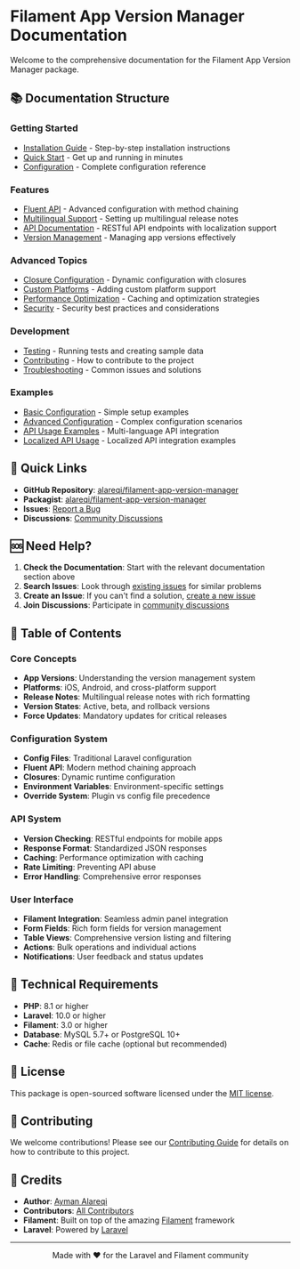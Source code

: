 # Filament App Version Manager Documentation

Welcome to the comprehensive documentation for the Filament App Version Manager package.

## 📚 Documentation Structure

### Getting Started
- [Installation Guide](installation.md) - Step-by-step installation instructions
- [Quick Start](quick-start.md) - Get up and running in minutes
- [Configuration](configuration.md) - Complete configuration reference

### Features
- [Fluent API](fluent-api.md) - Advanced configuration with method chaining
- [Multilingual Support](multilingual.md) - Setting up multilingual release notes
- [API Documentation](api.md) - RESTful API endpoints with localization support
- [Version Management](version-management.md) - Managing app versions effectively

### Advanced Topics
- [Closure Configuration](closure-configuration.md) - Dynamic configuration with closures
- [Custom Platforms](custom-platforms.md) - Adding custom platform support
- [Performance Optimization](performance.md) - Caching and optimization strategies
- [Security](security.md) - Security best practices and considerations

### Development
- [Testing](testing.md) - Running tests and creating sample data
- [Contributing](contributing.md) - How to contribute to the project
- [Troubleshooting](troubleshooting.md) - Common issues and solutions

### Examples
- [Basic Configuration](../examples/basic-configuration.php) - Simple setup examples
- [Advanced Configuration](../examples/advanced-configuration.php) - Complex configuration scenarios
- [API Usage Examples](../examples/api-usage-examples.php) - Multi-language API integration
- [Localized API Usage](../examples/localized-api-usage.php) - Localized API integration examples

## 🚀 Quick Links

- **GitHub Repository**: [alareqi/filament-app-version-manager](https://github.com/aymanalareqi/filament-app-version-manager)
- **Packagist**: [alareqi/filament-app-version-manager](https://packagist.org/packages/alareqi/filament-app-version-manager)
- **Issues**: [Report a Bug](https://github.com/aymanalareqi/filament-app-version-manager/issues)
- **Discussions**: [Community Discussions](https://github.com/aymanalareqi/filament-app-version-manager/discussions)

## 🆘 Need Help?

1. **Check the Documentation**: Start with the relevant documentation section above
2. **Search Issues**: Look through [existing issues](https://github.com/aymanalareqi/filament-app-version-manager/issues) for similar problems
3. **Create an Issue**: If you can't find a solution, [create a new issue](https://github.com/aymanalareqi/filament-app-version-manager/issues/new)
4. **Join Discussions**: Participate in [community discussions](https://github.com/aymanalareqi/filament-app-version-manager/discussions)

## 📖 Table of Contents

### Core Concepts
- **App Versions**: Understanding the version management system
- **Platforms**: iOS, Android, and cross-platform support
- **Release Notes**: Multilingual release notes with rich formatting
- **Version States**: Active, beta, and rollback versions
- **Force Updates**: Mandatory updates for critical releases

### Configuration System
- **Config Files**: Traditional Laravel configuration
- **Fluent API**: Modern method chaining approach
- **Closures**: Dynamic runtime configuration
- **Environment Variables**: Environment-specific settings
- **Override System**: Plugin vs config file precedence

### API System
- **Version Checking**: RESTful endpoints for mobile apps
- **Response Format**: Standardized JSON responses
- **Caching**: Performance optimization with caching
- **Rate Limiting**: Preventing API abuse
- **Error Handling**: Comprehensive error responses

### User Interface
- **Filament Integration**: Seamless admin panel integration
- **Form Fields**: Rich form fields for version management
- **Table Views**: Comprehensive version listing and filtering
- **Actions**: Bulk operations and individual actions
- **Notifications**: User feedback and status updates

## 🔧 Technical Requirements

- **PHP**: 8.1 or higher
- **Laravel**: 10.0 or higher
- **Filament**: 3.0 or higher
- **Database**: MySQL 5.7+ or PostgreSQL 10+
- **Cache**: Redis or file cache (optional but recommended)

## 📝 License

This package is open-sourced software licensed under the [MIT license](../LICENSE.md).

## 🤝 Contributing

We welcome contributions! Please see our [Contributing Guide](contributing.md) for details on how to contribute to this project.

## 🙏 Credits

- **Author**: [Ayman Alareqi](https://github.com/aymanalareqi)
- **Contributors**: [All Contributors](https://github.com/aymanalareqi/filament-app-version-manager/contributors)
- **Filament**: Built on top of the amazing [Filament](https://filamentphp.com) framework
- **Laravel**: Powered by [Laravel](https://laravel.com)

---

<div align="center">
    <p>Made with ❤️ for the Laravel and Filament community</p>
</div>
